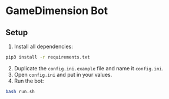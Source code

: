 # GameDimension Bot

## Setup

1. Install all dependencies:

```bash
pip3 install -r requirements.txt
```

2. Duplicate the `config.ini.example` file and name it `config.ini`.
3. Open `config.ini` and put in your values.
4. Run the bot:

```bash
bash run.sh
```
